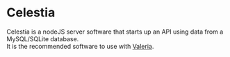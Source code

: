 # Celestia
Celestia is a nodeJS server software that starts up an API using data from a MySQL/SQLite database.<br>
It is the recommended software to use with [Valeria](https://github.com/kitstudios/Valeria).
